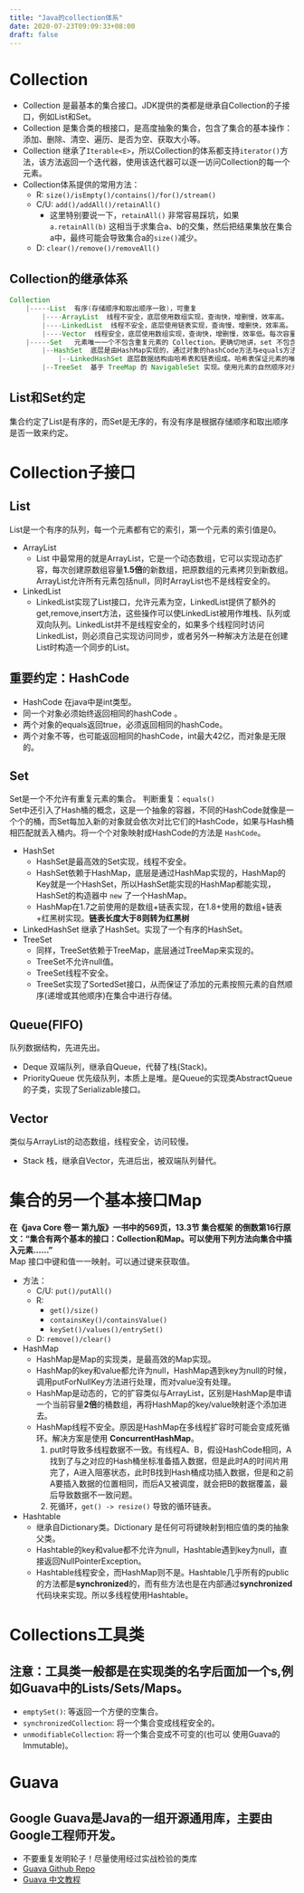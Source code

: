 ```yaml
---
title: "Java的collection体系"
date: 2020-07-23T09:09:33+08:00
draft: false
---
```

# Collection
* Collection 是最基本的集合接口。JDK提供的类都是继承自Collection的子接口，例如List和Set。
* Collection 是集合类的根接口，是高度抽象的集合，包含了集合的基本操作：添加、删除、清空、遍历、是否为空、获取大小等。
* Collection 继承了`Iterable<E>`，所以Collection的体系都支持`iterator()`方法，该方法返回一个迭代器，使用该迭代器可以逐一访问Collection的每一个元素。
* Collection体系提供的常⽤⽅法： 
  * R: `size()/isEmpty()/contains()/for()/stream() `
  * C/U: `add()/addAll()/retainAll()`
    * 这里特别要说一下，`retainAll()` 非常容易踩坑，如果`a.retainAll(b)` 这相当于求集合a、b的交集，然后把结果集放在集合a中，最终可能会导致集合a的`size()`减少。
  * D: `clear()/remove()/removeAll()`
## Collection的继承体系
```java
Collection
    |-----List  有序(存储顺序和取出顺序一致)，可重复
        |----ArrayList  线程不安全，底层使用数组实现，查询快，增删慢，效率高。
        |----LinkedList  线程不安全，底层使用链表实现，查询慢，增删快，效率高。
        |----Vector  线程安全，底层使用数组实现，查询快，增删慢，效率低。每次容量不足时，默认自增长度的一倍（如果不指定增量的话）。
    |-----Set   元素唯一一个不包含重复元素的 Collection。更确切地讲，set 不包含满足 e1.equals(e2) 的元素对 e1 和 e2，并且最多包含一个 null 元素。
        |--HashSet  底层是由HashMap实现的，通过对象的hashCode方法与equals方法来保证插入元素的唯一性，无序(存储顺序和取出顺序不一致)，。
            |--LinkedHashSet 底层数据结构由哈希表和链表组成。哈希表保证元素的唯一性，链表保证元素有序。(存储和取出是一致)
        |--TreeSet  基于 TreeMap 的 NavigableSet 实现。使用元素的自然顺序对元素进行排序，或者根据创建 set 时提供的 Comparator 进行排序，具体取决于使用的构造方法。 元素唯一。
```
## List和Set约定
集合约定了List是有序的，而Set是无序的，有没有序是根据存储顺序和取出顺序是否一致来约定。


# Collection子接口
## List
List是一个有序的队列，每一个元素都有它的索引，第一个元素的索引值是0。
* ArrayList
  * List 中最常用的就是ArrayList，它是一个动态数组，它可以实现动态扩容，每次创建原数组容量**1.5倍**的新数组，把原数组的元素拷贝到新数组。ArrayList允许所有元素包括null，同时ArrayList也不是线程安全的。
* LinkedList
  * LinkedList实现了List接口，允许元素为空，LinkedList提供了额外的get,remove,insert方法，这些操作可以使LinkedList被用作堆栈、队列或双向队列。LinkedList并不是线程安全的，如果多个线程同时访问LinkedList，则必须自己实现访问同步，或者另外一种解决方法是在创建List时构造一个同步的List。

## 重要约定：HashCode
  * HashCode 在java中是int类型。
  * 同⼀个对象必须始终返回相同的hashCode 。
  * 两个对象的equals返回true，必须返回相同的hashCode。
  * 两个对象不等，也可能返回相同的hashCode，int最大42亿，而对象是无限的。
## Set
Set是一个不允许有重复元素的集合。
判断重复：`equals()`<br>
Set中还引入了Hash桶的概念，这是一个抽象的容器，不同的HashCode就像是一个个的桶，而Set每加入新的对象就会依次对比它们的HashCode，如果与Hash桶相匹配就丢入桶内。将一个个对象映射成HashCode的方法是 `HashCode`。
* HashSet
  * HashSet是最高效的Set实现，线程不安全。
  * HashSet依赖于HashMap，底层是通过HashMap实现的，HashMap的Key就是一个HashSet，所以HashSet能实现的HashMap都能实现，HashSet的构造器中 `new` 了一个HashMap。
  * HashMap在1.7之前使用的是数组+链表实现，在1.8+使用的数组+链表+红黑树实现。**链表长度大于8则转为红黑树**
* LinkedHashSet 继承了HashSet。实现了一个有序的HashSet。
* TreeSet
  * 同样，TreeSet依赖于TreeMap，底层通过TreeMap来实现的。
  * TreeSet不允许null值。
  * TreeSet线程不安全。
  * TreeSet实现了SortedSet接口，从而保证了添加的元素按照元素的自然顺序(递增或其他顺序)在集合中进行存储。

## Queue(FIFO)
队列数据结构，先进先出。<br>
* Deque 双端队列，继承自Queue，代替了栈(Stack)。
* PriorityQueue 优先级队列，本质上是堆。是Queue的实现类AbstractQueue的子类，实现了Serializable接口。
## Vector
类似与ArrayList的动态数组，线程安全，访问较慢。
* Stack 栈，继承自Vector，先进后出，被双端队列替代。


# 集合的另一个基本接口Map
**在《java Core 卷一 第九版》一书中的569页，13.3节 集合框架 的倒数第16行原文：“集合有两个基本的接口：Collection和Map。可以使用下列方法向集合中插入元素……”**<br>
Map 接口中键和值一一映射。可以通过键来获取值。
* 方法：
  * C/U: `put()/putAll()` 
  * R:
    * `get()/size()`
    * `containsKey()/containsValue()`
    * `keySet()/values()/entrySet()` 
  * D: `remove()/clear()`
* HashMap 
  * HashMap是Map的实现类，是最高效的Map实现。
  * HashMap的key和value都允许为null，HashMap遇到key为null的时候，调用putForNullKey方法进行处理，而对value没有处理。
  * HashMap是动态的，它的扩容类似与ArrayList，区别是HashMap是申请一个当前容量**2倍**的桶数组，再将HashMap的key/value映射逐个添加进去。
  * HashMap线程不安全。原因是HashMap在多线程扩容时可能会变成死循环。解决方案是使用 **ConcurrentHashMap**。
    1. put时导致多线程数据不一致。有线程A、B，假设HashCode相同，A找到了与之对应的Hash桶坐标准备插入数据，但是此时A的时间片用完了，A进入阻塞状态，此时B找到Hash桶成功插入数据，但是和之前A要插入数据的位置相同，而后A又被调度，就会把B的数据覆盖，最后导致数据不一致问题。
    2. 死循环，`get() -> resize()` 导致的循环链表。
* Hashtable
  * 继承自Dictionary类。Dictionary 是任何可将键映射到相应值的类的抽象父类。
  * Hashtable的key和value都不允许为null，Hashtable遇到key为null，直接返回NullPointerException。
  * Hashtable线程安全，而HashMap则不是。Hashtable几乎所有的public的方法都是**synchronized**的，而有些方法也是在内部通过**synchronized**代码块来实现。所以多线程使用Hashtable。


# Collections工具类
## 注意：工具类一般都是在实现类的名字后面加一个s,例如Guava中的Lists/Sets/Maps。
* `emptySet()`: 等返回⼀个⽅便的空集合。
* `synchronizedCollection`: 将⼀个集合变成线程安全的。
* `unmodifiableCollection`: 将⼀个集合变成不可变的(也可以
使⽤Guava的Immutable)。

# Guava
## Google Guava是Java的一组开源通用库，主要由Google工程师开发。
* 不要重复发明轮⼦！尽量使⽤经过实战检验的类库
* [Guava Github Repo](https://github.com/google/guava)<br>
* [Guava 中文教程](https://legacy.gitbook.com/book/wizardforcel/guava-tutorial/details)